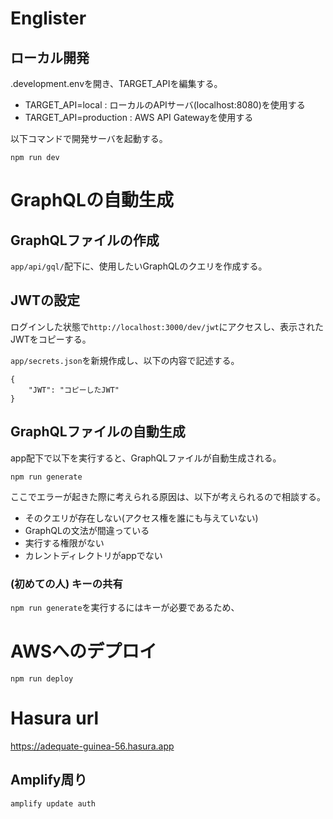 # Englister

## ローカル開発
.development.envを開き、TARGET_APIを編集する。
* TARGET_API=local : ローカルのAPIサーバ(localhost:8080)を使用する
* TARGET_API=production : AWS API Gatewayを使用する

以下コマンドで開発サーバを起動する。

```
npm run dev
```

# GraphQLの自動生成

## GraphQLファイルの作成
`app/api/gql/`配下に、使用したいGraphQLのクエリを作成する。

## JWTの設定
ログインした状態で`http://localhost:3000/dev/jwt`にアクセスし、表示されたJWTをコピーする。

`app/secrets.json`を新規作成し、以下の内容で記述する。

```
{
    "JWT": "コピーしたJWT"
}
```

## GraphQLファイルの自動生成
app配下で以下を実行すると、GraphQLファイルが自動生成される。

```
npm run generate
```

ここでエラーが起きた際に考えられる原因は、以下が考えられるので相談する。
* そのクエリが存在しない(アクセス権を誰にも与えていない)
* GraphQLの文法が間違っている
* 実行する権限がない
* カレントディレクトリがappでない

### (初めての人) キーの共有
`npm run generate`を実行するにはキーが必要であるため、

# AWSへのデプロイ
```
npm run deploy
```

# Hasura url
https://adequate-guinea-56.hasura.app

## Amplify周り
```
amplify update auth
```
